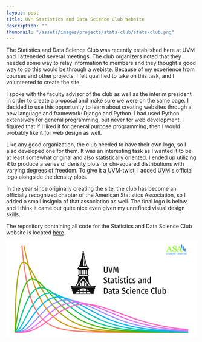 ```yaml
---
layout: post
title: UVM Statistics and Data Science Club Website
description: ""
thumbnail: "/assets/images/projects/stats-club/stats-club.png"
---
```


The Statistics and Data Science Club was recently established here at UVM and I atteneded several meetings. The club organizers noted that they needed some way to relay information to members and they thought a good way to do this would be through a webiste. Because of my experience from courses and other projects, I felt qualified to take on this task, and I volunteered to create the site. 

I spoke with the faculty advisor of the club as well as the interim president in order to create a proposal and make sure we were on the same page. I decided to use this opportunity to learn about creating websites through a new language and framework: Django and Python. I had used Python extensively for general programming, but never for web development. I figured that if I liked it for general purpose programming, then I would probably like it for web design as well. 

Like any good organization, the club needed to have their own logo, so I also developed one for them. It was an interesting task as I wanted it to be at least somewhat original and also statistically oriented. I ended up utilizing R to produce a series of density plots for chi-squared distributions with varying degrees of freedom. To give it a UVM-twist, I added UVM's official logo alongside the density plots. 

In the year since originally creating the site, the club has become an officially recognized chapter of the American Statistics Association, so I added a small insignia of that association as well. The final logo is below, and I think it came out quite nice even given my unrefined visual design skills.

The repository containing all code for the Statistics and Data Science Club website is located [here](https://github.com/nicholashanoian/stats-club).

![Statistics club logo](/assets/images/projects/stats-club/stats-club.png)
 
